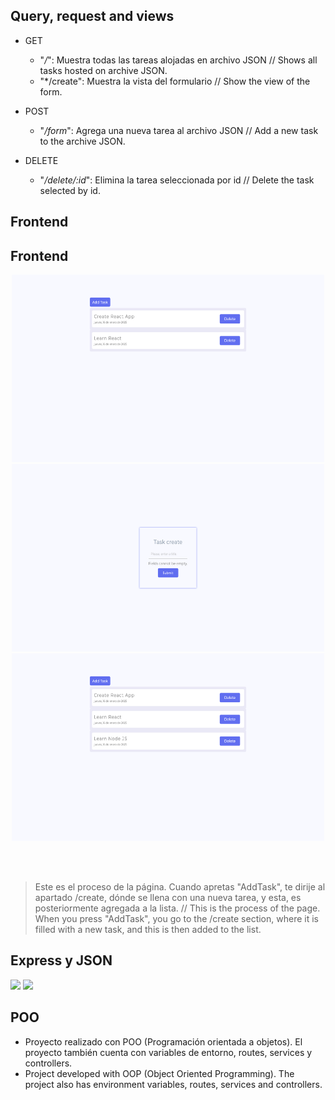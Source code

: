 ## Query, request and views

  + GET
    * "*/*": Muestra todas las tareas alojadas en archivo JSON // Shows all tasks hosted on archive JSON.
    * "*/create": Muestra la vista del formulario // Show the view of the form.
    
  + POST
    * "*/form*": Agrega una nueva tarea al archivo JSON // Add a new task to the archive JSON.
    
  + DELETE
    * "*/delete/:id*": Elimina la tarea seleccionada por id // Delete the task selected by id.


## Frontend

## Frontend

<div align="center">
  <img src="home.png" width="500" height="300" />
</div>

<div align="center">
  <img src="create.png" width="500" height="300" />
</div>

<div align="center">
  <img src="newtask.png" width="500" height="300" />
</div>

<br> <!-- Esto agrega un salto de línea -->
<br> <!-- Esto agrega un salto de línea -->
>Este es el proceso de la página. Cuando apretas "AddTask", te dirije al apartado /create, dónde se llena con una nueva tarea, y esta, es posteriormente agregada a la lista. // This is the process of the page. When you
press "AddTask", you go to the /create section, where it is filled with a new task, and this is then added to the list. 



## Express y JSON
 [<img src="https://adware-technologies.s3.amazonaws.com/uploads/technology/thumbnail/20/express-js.png" width=65px />]()
 [<img src="https://cdn-icons-png.flaticon.com/512/12419/12419185.png" width=65px />]()
 
## POO
* Proyecto realizado con POO (Programación orientada a objetos). El proyecto también cuenta con variables de entorno, routes, services y controllers.
* Project developed with OOP (Object Oriented Programming). The project also has environment variables, routes, services and controllers.  
